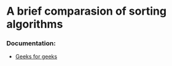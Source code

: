 # A brief comparasion of sorting algorithms

### Documentation: 
- [Geeks for geeks](https://www.geeksforgeeks.org/sorting-algorithms/)
